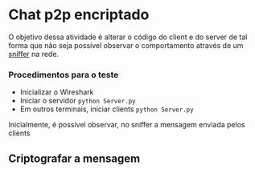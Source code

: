 # Chat p2p encriptado

O objetivo dessa atividade é alterar o código do client e do server de tal forma que não seja possível observar o comportamento através de um [sniffer](https://www.wireshark.org/) na rede.

### Procedimentos para o teste

- Inicializar o Wireshark
- Iniciar o servidor `python Server.py`
- Em outros terminais, iniciar clients `python Server.py`

Inicialmente, é possível observar, no sniffer a mensagem enviada pelos clients

## Criptografar a mensagem
